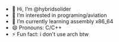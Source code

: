 - 👋 Hi, I’m @hybridsolider
- 👀 I’m interested in programing/aviation
- 🌱 I’m currently learning assembly x86_64
- 😄 Pronouns: C/C++
- ⚡ Fun fact: i don't use arch btw

<!---
hybridsolider/hybridsolider is a ✨ special ✨ repository because its `README.md` (this file) appears on your GitHub profile.
You can click the Preview link to take a look at your changes.
--->
